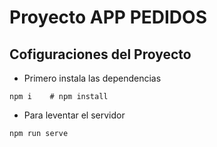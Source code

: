 # Proyecto APP PEDIDOS

## Cofiguraciones del Proyecto

- Primero instala las dependencias

```
npm i    # npm install
```

- Para leventar el servidor

```
npm run serve
```
